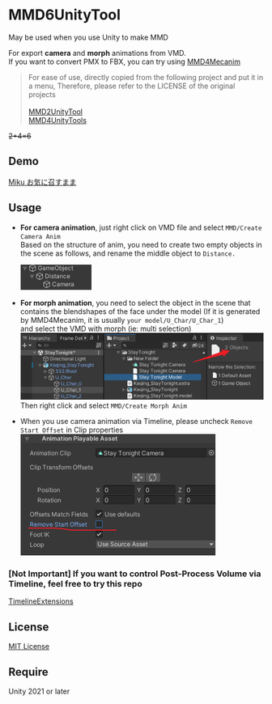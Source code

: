 ﻿# MMD6UnityTool

May be used when you use Unity to make MMD

For export **camera** and **morph** animations from VMD.
<br>If you want to convert PMX to FBX, you can try using [MMD4Mecanim](https://stereoarts.jp/)
<br>

> For ease of use, directly copied from the following project and put it in a menu, 
Therefore, please refer to the LICENSE of the original projects<br><br>
[MMD2UnityTool](https://github.com/MorphoDiana/MMD2UnityTool)<br>
[MMD4UnityTools](https://github.com/ShiinaRinne/MMD4UnityTools)

~~2+4=6~~

## Demo
[Miku お気に召すまま](https://www.bilibili.com/video/BV1eY411o7Dd/)


<!-- ## Known Issue -->

## Usage

- **For camera animation**, just right click on VMD file and select `MMD/Create Camera Anim`<br>
  Based on the structure of anim, you need to create two empty objects in the scene as follows,
  and rename the middle object to `Distance.`

  ![](pic/struct.png)

- **For morph animation**, you need to select the object in the scene that contains the blendshapes of the face under the
  model
  (If it is generated by MMD4Mecanim, it is usually `your model/U_Char/U_Char_1`)<br>
  and select the VMD with morph (ie: multi selection)<br>
  ![](pic/morph.png) <br>
  Then right click and select `MMD/Create Morph Anim`

- When you use camera animation via Timeline, please uncheck `Remove Start Offset` in Clip properties<br>
  ![](pic/offset.png)

### [Not Important] If you want to control Post-Process Volume via Timeline, feel free to try this repo
[TimelineExtensions](https://github.com/ShiinaRinne/TimelineExtensions)

## License
[MIT License](https://github.com/ShiinaRinne/MMD6UnityTool/blob/master/LICENSE)

## Require
Unity 2021 or later